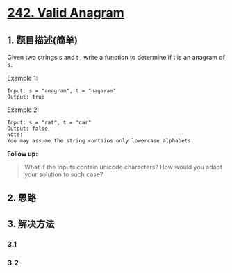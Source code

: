 # [242. Valid Anagram](https://leetcode-cn.com/problems/valid-anagram/)

## 1. 题目描述(简单)

Given two strings s and t , write a function to determine if t is an anagram of s.

Example 1:
```
Input: s = "anagram", t = "nagaram"
Output: true
```
Example 2:
```
Input: s = "rat", t = "car"
Output: false
Note:
You may assume the string contains only lowercase alphabets.
```
**Follow up:**
> What if the inputs contain unicode characters? How would you adapt your solution to such case?


## 2. 思路

## 3. 解决方法

### 3.1 


### 3.2

